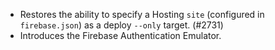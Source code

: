 - Restores the ability to specify a Hosting `site` (configured in `firebase.json`) as a deploy `--only` target. (#2731)
- Introduces the Firebase Authentication Emulator.
